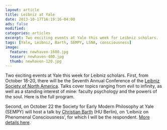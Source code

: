 ```yaml
---
layout: article
title: Leibniz at Yale
date: 2013-10-17T16:19:16-04:00
ads: false
modified:
categories: articles
excerpt: Two exciting events at Yale this week for Leibniz scholars.
tags: [Yale, Leibniz, Barth, SEMPY, LSNA, consciousness]
image:
  feature: newhaven-1600.jpg
  teaser: newhaven-400.jpg
  thumb: newhaven-120.jpg
---
```


Two exciting events at Yale this week for Leibniz scholars. First, from October 18-20, there will be the Seventh Annual Conference of the [Leibniz Society of North America](http://www.gwleibniz.com/). Talks cover topics ranging from evil to infinity, as well as a standing interest of mine: faculty psychology and the powers of the soul. Here is the full program. 

Second, on October 22 the Society for Early Modern Philosophy at Yale (SEMPY) will host a talk by [Christian Barth](https://www.philosophie.hu-berlin.de/institut/lehrbereiche/theorie/mitarbeiter/barth) (HU Berlin), on ‘Leibniz on Phenomenal Consciousness’, for which I will be the respondent. [More details here](http://calendar.yale.edu/cal/philosophy/month/20131018/All/CAL-2c9cb3cd-3fcdb25c-0140-39f67991-00007587bedework@yale.edu/).